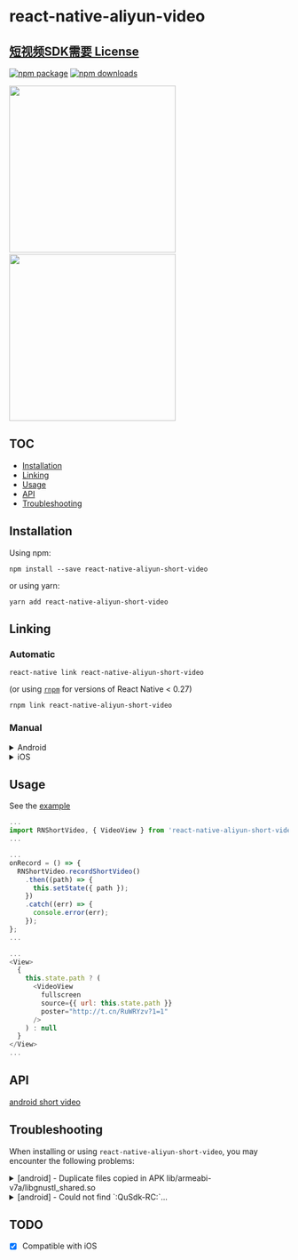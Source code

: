# react-native-aliyun-video 

## [短视频SDK需要 License](https://help.aliyun.com/documentdetail/53407.html#h2--6)

[![npm package](https://img.shields.io/npm/v/react-native-aliyun-short-video.svg?style=flat-square)](https://www.npmjs.org/package/react-native-aliyun-short-video)
[![npm downloads](https://img.shields.io/npm/dt/react-native-aliyun-short-video.svg)](https://www.npmjs.com/package/react-native-aliyun-short-video)

<img width="300" src="./doc/android.gif" />
&nbsp;&nbsp;&nbsp;&nbsp;
<img width="300" src="./doc/ios.gif" />

## TOC

* [Installation](#installation)
* [Linking](#linking)
* [Usage](#usage)
* [API](#api)
* [Troubleshooting](#troubleshooting)

## Installation

Using npm:

```shell
npm install --save react-native-aliyun-short-video
```

or using yarn:

```shell
yarn add react-native-aliyun-short-video
```

## Linking

### Automatic

```shell
react-native link react-native-aliyun-short-video
```

(or using [`rnpm`](https://github.com/rnpm/rnpm) for versions of React Native < 0.27)

```shell
rnpm link react-native-aliyun-short-video
```

### Manual

<details>
    <summary>Android</summary>

* in `android/app/build.gradle`:

```diff
dependencies {
    ...
    compile "com.facebook.react:react-native:+"  // From node_modules
+   compile project(':react-native-aliyun-short-video')
    ...
}
```

* in `android/settings.gradle`:

```diff
...
include ':app'
+ include ':react-native-aliyun-short-video'
+ project(':react-native-aliyun-short-video').projectDir = new File(rootProject.projectDir, '../node_modules/react-native-aliyun-short-video/android')
...
```

#### With React Native 0.29+

* in `MainApplication.java`:

```diff
...
+ import com.rnshortvideo.RNShortVideoPackage;

  public class MainApplication extends Application implements ReactApplication {
    ...

    @Override
    protected List<ReactPackage> getPackages() {
      return Arrays.<ReactPackage>asList(
          new MainReactPackage(),
+         new RNShortVideoPackage()
      );
    }

    ...
  }
```

#### With older versions of React Native:

* in `MainActivity.java`:

```diff
...
+ import com.rnshortvideo.RNShortVideoPackage;

  public class MainActivity extends ReactActivity {
    ...

    @Override
    protected List<ReactPackage> getPackages() {
      return Arrays.<ReactPackage>asList(
        new MainReactPackage(),
+       new RNShortVideoPackage()
      );
    }
  }
```
</details>

<details>
    <summary>iOS</summary>

In XCode, in the project navigator:

* Right click _Libraries_
* Add Files to _[your project's name]_
* Go to `node_modules/react-native-aliyun-short-video/ios`
* Add the `RNShortVideo.xcodeproj` file
* Drag and drop the `node_modules/react-native-aliyun-short-video/ios/AliyunSDK` folder to your xcode project. (Make sure Copy items if needed IS ticked)

Click on project _General_ tab

* Under _Embedded Binaries_ click `+` and add `AliThirdparty.framework`, `AliyunPlayerSDK.framework`, `AliyunVideoSDK.framework`, `AliyunVodPlayerSDK.framework`, `QuCore-ThirdParty.framework`
* Under _Linked Frameworks and Libraries_ click `+` and add `RNShortVideo.framework`, `libz.tbd`, `libc++.tbd`, `libiconv.tbd`, `libresolv.tbd`, `ImageIO.framework`, `CoreMedia.framework`, `CoreVideo.framework`, `SystemConfiguration.framework`, `Photos.framework`, `OpenAL.framework`, `VideoToolbox.framework`

Click on project _Build Settings_ tab

* Look for _Enable Bitcode_ set to No
* Look for _Other Linker Flags_ and make sure it contain `-ObjC`
* Look for _Framework Search Paths_ and make sure it contain `$(SRCROOT)/../node_modules/react-native-aliyun-short-video/ios/AliyunSDK`
* Look for _Header Search Paths_ and make sure it contain `$(SRCROOT)/../node_modules/react-native-aliyun-short-video/ios/RNShortVideo` (Mark as recursive)

Click on project _Build Phase_ tab

* Under _Copy Bundle Resources_ click `+` and add `QPSDK.bundle` and `AliyunLanguageSource.bundle`


In the project navigator:

* Click _Info.plist_
* Add the `NSPhotoLibraryUsageDescription`, `NSMicrophoneUsageDescription`, `NSCameraUsageDescription` and `NSPhotoLibraryAddUsageDescription`keys to your `Info.plist` with strings describing why your app needs these permissions. **Note: You will get a SIGABRT crash if you don't complete this step**

Run your project (Cmd+R) 

</details>

## Usage
See the [example](https://github.com/xinlc/react-native-aliyun-video/blob/master/packages/Example/src/App.js)

```js
...
import RNShortVideo, { VideoView } from 'react-native-aliyun-short-video';
...

...
onRecord = () => {
  RNShortVideo.recordShortVideo()
    .then((path) => {
      this.setState({ path });
    })
    .catch((err) => {
      console.error(err);
    });
};
...

...
<View>
  {
    this.state.path ? (
      <VideoView
        fullscreen
        source={{ url: this.state.path }}
        poster="http://t.cn/RuWRYzv?1=1"
      />
    ) : null
  }
</View>
...
```

## API
[android short video](https://help.aliyun.com/document_detail/53421.html)

## Troubleshooting

When installing or using `react-native-aliyun-short-video`, you may encounter the following problems:

<details>
  <summary>[android] - Duplicate files copied in APK lib/armeabi-v7a/libgnustl_shared.so</summary>

* in `android/app/build.gradle`:

```diff
android {
  ...
  packagingOptions {
    exclude('META-INF/LICENSE')
+    pickFirst "**/libgnustl_shared.so"
  }
  ...
}
```

</details>

<details>
  <summary>[android] - Could not find `:QuSdk-RC:`...</summary>

* in `android/app/build.gradle`:

```diff
...
repositories {
  flatDir {
-   dirs "libs"
+   dirs "libs", "$rootDir/../node_modules/react-native-aliyun-short-video/android/libs"
  }
}
...
```

</details>

## TODO

* [x] Compatible with iOS
